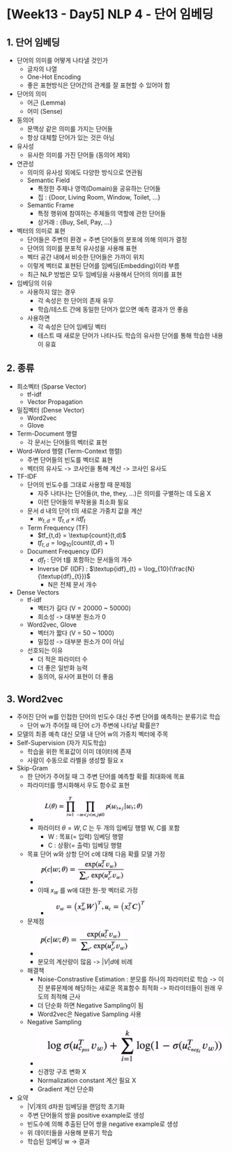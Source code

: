 # [Week13 - Day5] NLP 4 - 단어 임베딩

## 1. 단어 임베딩
  - 단어의 의미를 어떻게 나타낼 것인가
    - 글자의 나열
    - One-Hot Encoding
    - 좋은 표현방식은 단어간의 관계를 잘 표현할 수 있어야 함
  - 단어의 의미
    - 어근 (Lemma)
    - 어미 (Sense)
  - 동의어
    - 문맥상 같은 의미를 가지는 단어들
    - 항상 대체할 단어가 있는 것은 아님
  - 유사성
    - 유사한 의미를 가진 단어들 (동의어 제외)
  - 연관성
    - 의미의 유사성 외에도 다양한 방식으로 연관됨
    - Semantic Field
      - 특정한 주제나 영역(Domain)을 공유하는 단어들
      - 집 : {Door, Living Room, Window, Toilet, ...}
    - Semantic Frame
      - 특정 행위에 참여하는 주체들의 역할에 관한 단어들
      - 상거래 : {Buy, Sell, Pay, ...}
  - 벡터의 의미로 표현
    - 단어들은 주변의 환경 = 주변 단어들의 분포에 의해 의미가 결정
    - 단어의 의미를 분포적 유사성을 사용해 표현
    - 벡터 공간 내에서 비슷한 단어들은 가까이 위치
    - 이렇게 벡터로 표현된 단어를 임베딩(Embedding)이라 부름
    - 최근 NLP 방법은 모두 임베딩을 사용해서 단어의 의미를 표현
  - 임베딩의 이유
    - 사용하지 않는 경우
      - 각 속성은 한 단어의 존재 유무
      - 학습/테스트 간에 동일한 단어가 없으면 예측 결과가 안 좋음
    - 사용하면
      - 각 속성은 단어 임베딩 벡터
      - 테스트 때 새로운 단어가 나타나도 학습의 유사한 단어를 통해 학습한 내용이 유효

## 2. 종류
  - 희소벡터 (Sparse Vector)
    - tf-idf
    - Vector Propagation
  - 밀집벡터 (Dense Vector)
    - Word2vec
    - Glove
  - Term-Document 행렬
    - 각 문서는 단어들의 벡터로 표현
  - Word-Word 행렬 (Term-Context 행렬)
    - 주변 단어들의 빈도를 벡터로 표현
    - 벡터의 유사도 -> 코사인을 통해 계산 -> 코사인 유사도
  - TF-IDF
    - 단어의 빈도수를 그대로 사용할 때 문제점
      - 자주 나타나는 단어들(it, the, they, ...)은 의미를 구별하는 데 도움 X
      - 이런 단어들의 부작용을 최소화 필요
    - 문서 d 내의 단어 t의 새로운 가중치 값을 계산
      - $w_{t,d} = tf_{t,d} \times idf_{t}$
    - Term Frequency (TF)
      - $tf_{t,d} = \textup{count}(t,d)$
      - $tf_{t,d} = \log_{10}(\textrm{count}(t,d) 
      +1)$
    - Document Frequency (DF)
      - $df_{t}$ : 단어 t를 포함하는 문서들의 개수
      - Inverse DF (IDF) : $\textup{idf}_{t} = \log_{10}(\frac{N}{\textup{df}_{t}})$
        - N은 전체 문서 개수
  - Dense Vectors
    - tf-idf
      - 벡터가 길다 (V = 20000 ~ 50000)
      - 희소성 -> 대부분 원소가 0
    - Word2vec, Glove
      - 벡터가 짧다 (V = 50 ~ 1000)
      - 밀집성 -> 대부분 원소가 0이 아님
    - 선호되는 이유
      - 더 적은 파라미터 수
      - 더 좋은 일반화 능력
      - 동의어, 유사어 표현이 더 좋음

## 3. Word2vec
  - 주어진 단어 w를 인접한 단어의 빈도수 대신 주변 단어를 예측하는 분류기로 학습
    - 단어 w가 주어질 때 단어 c가 주변에 나타날 확률은?
  - 모델의 최종 예측 대신 모델 내 단어 w의 가중치 벡터에 주목
  - Self-Supervision (자가 지도학습)
    - 학습을 위한 목표값이 이미 데이터에 존재
    - 사람이 수동으로 라벨을 생성할 필요 x
  - Skip-Gram
    - 한 단어가 주어질 때 그 주변 단어를 예측할 확률 최대화에 목표
    - 파라미터를 명시화해서 우도 함수로 표현
      - ![image](image/1.png)
      - 파라미터 $\theta = {W, C}$ 는 두 개의 임베딩 행렬 W, C를 포함
        - W : 목표(= 입력) 임베딩 행렬
        - C : 상황(= 출력) 임베딩 행렬
    - 목표 단어 w와 상항 단어 c에 대해 다음 확률 모델 가정
      - ![image](image/2.png)
      - 이때 $x_{w}$ 를 w에 대한 원-핫 벡터로 가정
        - ![image](image/3.png)
    - 문제점
      - ![image](image/4.png)
      - 분모의 계산량이 많음 -> $|V|d$에 비례
    - 해결책
        - Noise-Constrastive Estimation : 분모를 하나의 파라미터로 학습 -> 이진 분류문제에 해당하는 새로운 목표함수 최적화 -> 파라미터들이 원래 우도의 최적해 근사
        - 더 단순화 하면 Negative Sampling이 됨
        - Word2vec은 Negative Sampling 사용
    - Negative Sampling
      - ![image](image/5.png)
      - 신경망 구조 변화 X
      - Normalization constant 계산 필요 X
      - Gradient 계산 단순화
  - 요약
    - |V|개의 d차원 임베딩을 랜덤학 초기화
    - 주변 단어들의 쌍을 positive example로 생성
    - 빈도수에 의해 추출된 단어 쌍을 negative example로 생성
    - 위 데이터들을 사용해 분류기 학습
    - 학습된 임베딩 w -> 결과